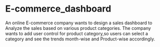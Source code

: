 # E-commerce_dashboard
An online E-commerce company wants to design a sales dashboard to Analyze the sales based on various product categories.
The company wants to add user control for product category,so users can select a category and see the trends month-wise
and Product-wise accordingly.
